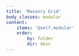 ```yaml
---
title: 'Masonry Grid'
body_classes: modular
content:
    items: '@self.modular'
    order:
        by: folder
        dir: desc
---
```

